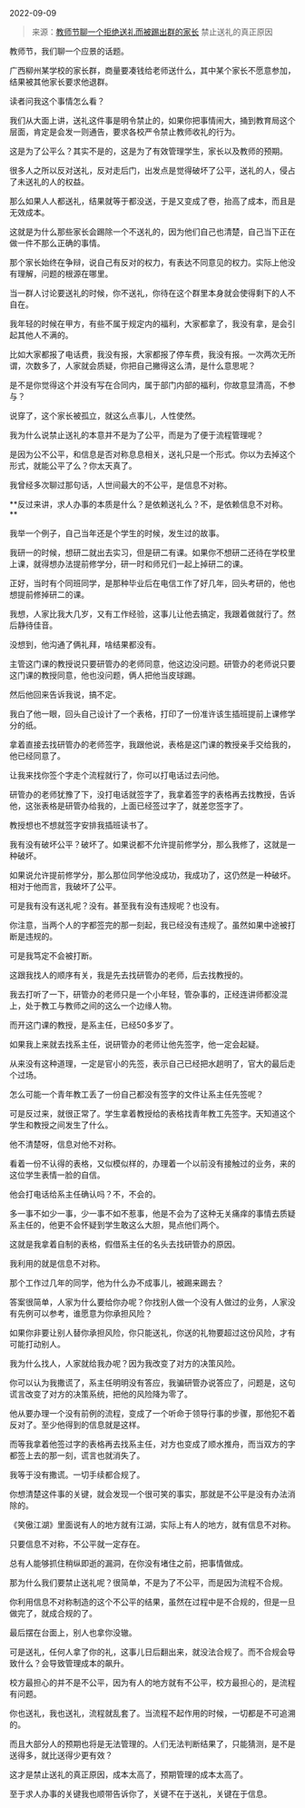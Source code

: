 2022-09-09

> 来源：[教师节聊一个拒绝送礼而被踢出群的家长](http://mp.weixin.qq.com/s?__biz=MzU0MjYwNDU2Mw==&mid=2247507505&idx=2&sn=2870867fe1b802cc4f11733a09b2b07e&chksm=fb1ab24dcc6d3b5bf2c8dddd6d2fd7e7dd3553a137fb0168df99de1df2ead69db1a422a17776&scene=27#wechat_redirect)
> 禁止送礼的真正原因

教师节，我们聊一个应景的话题。

广西柳州某学校的家长群，商量要凑钱给老师送什么，其中某个家长不愿意参加，结果被其他家长要求他退群。

读者问我这个事情怎么看？  

我们从大面上讲，送礼这件事是明令禁止的，如果你把事情闹大，捅到教育局这个层面，肯定是会发一则通告，要求各校严令禁止教师收礼的行为。  

这是为了公平么？其实不是的，这是为了有效管理学生，家长以及教师的预期。  

很多人之所以反对送礼，反对走后门，出发点是觉得破坏了公平，送礼的人，侵占了未送礼的人的权益。  

那么如果人人都送礼，结果就等于都没送，于是又变成了卷，抬高了成本，而且是无效成本。  

这就是为什么那些家长会踢除一个不送礼的，因为他们自己也清楚，自己当下正在做一件不那么正确的事情。  

那个家长始终在争辩，说自己有反对的权力，有表达不同意见的权力。实际上他没有理解，问题的根源在哪里。  

当一群人讨论要送礼的时候，你不送礼，你待在这个群里本身就会使得剩下的人不自在。  

我年轻的时候在甲方，有些不属于规定内的福利，大家都拿了，我没有拿，是会引起其他人不满的。  

比如大家都报了电话费，我没有报，大家都报了停车费，我没有报。一次两次无所谓，次数多了，人家就会质疑，你把自己撇得这么清，是什么意思呢？  

是不是你觉得这个并没有写在合同内，属于部门内部的福利，你故意显清高，不参与？  

说穿了，这个家长被孤立，就这么点事儿，人性使然。  

我为什么说禁止送礼的本意并不是为了公平，而是为了便于流程管理呢？  

是因为公不公平，和信息是否对称息息相关，送礼只是一个形式。你以为去掉这个形式，就能公平了么？你太天真了。

我曾经多次聊过那句话，人世间最大的不公平，是信息不对称。  

 **反过来讲，求人办事的本质是什么？是依赖送礼么？不，是依赖信息不对称。  
**

我举一个例子，自己当年还是个学生的时候，发生过的故事。  

我研一的时候，想研二就出去实习，但是研二有课。如果你不想研二还待在学校里上课，就得想办法提前修学分，研一时和师兄们一起上掉研二的课。

正好，当时有个同班同学，是那种毕业后在电信工作了好几年，回头考研的，他也想提前修掉研二的课。  

我想，人家比我大几岁，又有工作经验，这事儿让他去搞定，我跟着做就行了。然后静待佳音。  

没想到，他沟通了俩礼拜，啥结果都没有。

主管这门课的教授说只要研管办的老师同意，他这边没问题。研管办的老师说只要这门课的教授同意，他也没问题，俩人把他当皮球踢。

然后他回来告诉我说，搞不定。

我白了他一眼，回头自己设计了一个表格，打印了一份准许该生插班提前上课修学分的纸。

拿着直接去找研管办的老师签字，我跟他说，表格是这门课的教授亲手交给我的，他已经同意了。

让我来找你签个字走个流程就行了，你可以打电话过去问他。

研管办的老师犹豫了下，没打电话就签字了，我拿着签字的表格再去找教授，告诉他，这张表格是研管办给我的，上面已经签过字了，就差您签字了。

教授想也不想就签字安排我插班读书了。

我有没有破坏公平？破坏了。如果说都不允许提前修学分，那么我修了，这就是一种破坏。  

如果说允许提前修学分，那么那位同学他没成功，我成功了，这仍然是一种破坏。相对于他而言，我破坏了公平。

可是我有没有送礼呢？没有。甚至我有没有违规呢？也没有。  

你注意，当两个人的字都签完的那一刻起，我已经没有违规了。虽然如果中途被打断是违规的。  

可是我笃定不会被打断。  

这跟我找人的顺序有关，我是先去找研管办的老师，后去找教授的。  

我去打听了一下，研管办的老师只是一个小年轻，管杂事的，正经连讲师都没混上，处于教工与教师之间的这么一个边缘人物。  

而开这门课的教授，是系主任，已经50多岁了。

如果我上来就去找系主任，说研管办的老师让他先签字，他一定会起疑。

从来没有这种道理，一定是官小的先签，表示自己已经把水趟明了，官大的最后走个过场。  

怎么可能一个青年教工丢了一份自己都没有签字的文件让系主任先签呢？

可是反过来，就很正常了。学生拿着教授给的表格找青年教工先签字。天知道这个学生和教授之间发生了什么。  

他不清楚呀，信息对他不对称。

看着一份不认得的表格，又似模似样的，办理着一个以前没有接触过的业务，来的这位学生表情一脸的自信。  

他会打电话给系主任确认吗？不，不会的。  

多一事不如少一事，少一事不如不惹事，他是不会为了这种无关痛痒的事情去质疑系主任的，他更不会怀疑到学生敢这么大胆，晃点他们两个。  

这就是我拿着自制的表格，假借系主任的名头去找研管办的原因。  

我利用的就是信息不对称。

那个工作过几年的同学，他为什么办不成事儿，被踢来踢去？  

答案很简单，人家为什么要给你办呢？你找别人做一个没有人做过的业务，人家没有先例可以参考，谁愿意为你承担风险？  

如果你非要让别人替你承担风险，你只能送礼，你送的礼物要超过这份风险，才有可能打动别人。  

我为什么找人，人家就给我办呢？因为我改变了对方的决策风险。  

你可以认为我撒谎了，系主任明明没有答应，我骗研管办说答应了，问题是，这句谎言改变了对方的决策系统，把他的风险降为零了。  

他从要办理一个没有前例的流程，变成了一个听命于领导行事的步骤，那他犯不着反对了。至少他得到的信息就是这样。

而等我拿着他签过字的表格再去找系主任，对方也变成了顺水推舟，而当双方的字都签上去的那一刻，谎言也就消失了。  

我等于没有撒谎。一切手续都合规了。

你想清楚这件事的关键，就会发现一个很可笑的事实，那就是不公平是没有办法消除的。  

《笑傲江湖》里面说有人的地方就有江湖，实际上有人的地方，就有信息不对称。  

只要信息不对称，不公平就一定存在。

总有人能够抓住稍纵即逝的漏洞，在你没有堵住之前，把事情做成。  

那为什么我们要禁止送礼呢？很简单，不是为了不公平，而是因为流程不合规。

你利用信息不对称制造的这个不公平的结果，虽然在过程中是不合规的，但是一旦做完了，就成合规的了。

最后摆在台面上，别人也拿你没辙。  

可是送礼，任何人拿了你的礼，这事儿日后翻出来，就没法合规了。而不合规会导致什么？会导致管理成本的飙升。

校方最担心的并不是不公平，因为有人的地方就有不公平，校方最担心的，是流程有问题。  

你也送礼，我也送礼，流程就乱套了。当流程不起作用的时候，一切都是不可追溯的。  

而且大部分人的预期也将是无法管理的。人们无法判断结果了，只能猜测，是不是送得多，就比送得少更有效？

这才是禁止送礼的真正原因，成本太高了，预期管理的成本太高了。  

至于求人办事的关键我也顺带告诉你了，关键不在于送礼，关键在于信息。

